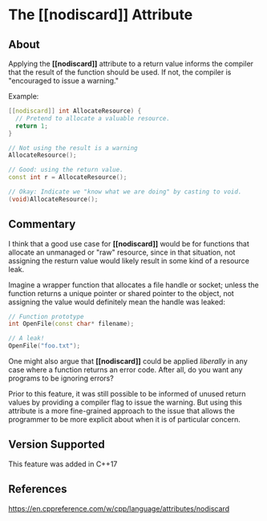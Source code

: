 # The [[nodiscard]] Attribute

## About

Applying the **[[nodiscard]]** attribute to a return value informs the compiler
that the result of the function should be used. If not, the compiler is
"encouraged to issue a warning."

Example:

```C++
[[nodiscard]] int AllocateResource) {
  // Pretend to allocate a valuable resource.
  return 1;
}

// Not using the result is a warning
AllocateResource();

// Good: using the return value.
const int r = AllocateResource();

// Okay: Indicate we "know what we are doing" by casting to void.
(void)AllocateResource();
```

## Commentary

I think that a good use case for **[[nodiscard]]** would be for functions
that allocate an unmanaged or "raw" resource, since in that situation, not
assigning the resturn value would likely result in some kind of a resource
leak.

Imagine a wrapper function that allocates a file handle or socket; unless
the function returns a unique pointer or shared pointer to the object, not
assigning the value would definitely mean the handle was leaked:

```C++
// Function prototype
int OpenFile(const char* filename);

// A leak!
OpenFile("foo.txt");
```

One might also argue that **[[nodiscard]]** could be applied *liberally*
in any case where a function returns an error code. After all, do you want
any programs to be ignoring errors?

Prior to this feature, it was still possible to be informed of unused
return values by providing a compiler flag to issue the warning. But using
this attribute is a more fine-grained approach to the issue that allows
the programmer to be more explicit about when it is of particular concern.


## Version Supported

This feature was added in C++17

## References
https://en.cppreference.com/w/cpp/language/attributes/nodiscard
